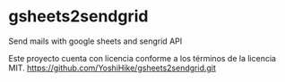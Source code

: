 # gsheets2sendgrid
Send mails with google sheets and sengrid API

Este proyecto cuenta con licencia conforme a los términos de la licencia MIT.
https://github.com/YoshiHike/gsheets2sendgrid.git
